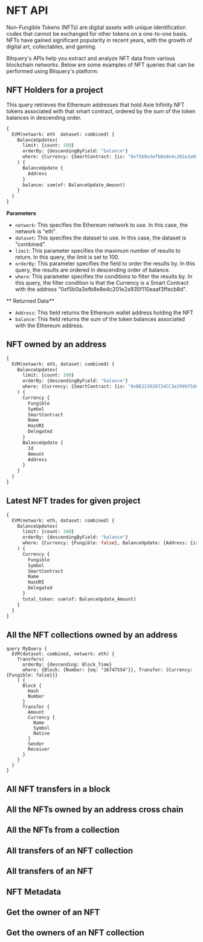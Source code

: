 # NFT API

Non-Fungible Tokens (NFTs) are digital assets with unique identification codes that cannot be exchanged for other tokens on a one-to-one basis. NFTs have gained significant popularity in recent years, with the growth of digital art, collectables, and gaming.

Bitquery's  APIs help you extract and analyze NFT data from various blockchain networks. Below are some examples of NFT queries that can be performed using Bitquery's platform:

## NFT Holders for a project

This query retrieves the Ethereum addresses that hold Axie Infinity NFT tokens associated with that smart contract, ordered by the sum of the token balances in descending order.

```graphql 
{
  EVM(network: eth  dataset: combined) {
    BalanceUpdates(
      limit: {count: 100}
      orderBy: {descendingByField: "balance"}
      where: {Currency: {SmartContract: {is: "0xf5b0a3efb8e8e4c201e2a935f110eaaf3ffecb8d"}}}
    ) {
      BalanceUpdate {
        Address
      }
      balance: sum(of: BalanceUpdate_Amount)
    }
  }
}

```

**Parameters**

-   `network`: This specifies the Ethereum network to use. In this case, the network is "eth".
-   `dataset`: This specifies the dataset to use. In this case, the dataset is "combined".
-   `limit`: This parameter specifies the maximum number of results to return. In this query, the limit is set to 100.
-   `orderBy`: This parameter specifies the field to order the results by. In this query, the results are ordered in descending order of balance.
-   `where`: This parameter specifies the conditions to filter the results by. In this query, the filter condition is that the Currency is a Smart Contract with the address "0xf5b0a3efb8e8e4c201e2a935f110eaaf3ffecb8d".

** Returned Data**

-   `Address`: This field returns the Ethereum wallet address holding the NFT
-   `balance`: This field returns the sum of the token balances associated with the Ethereum address.

## NFT owned by an address

```graphql
{
  EVM(network: eth, dataset: combined) {
    BalanceUpdates(
      limit: {count: 100}
      orderBy: {descendingByField: "balance"}
      where: {Currency: {SmartContract: {is: "0xBE223020724CC3e2999f5dCeDA3120484FdBfef7"}}, BalanceUpdate: {Address: {is: "0xb92505a3364B7C7E333c05B44cE1E55377fC43cA"}, Amount: {gt: "0"}}}
    ) {
      Currency {
        Fungible
        Symbol
        SmartContract
        Name
        HasURI
        Delegated
      }
      BalanceUpdate {
        Id
        Amount
        Address
      }
    }
  }
}

```


## Latest NFT trades for given project

```graphql
{
  EVM(network: eth, dataset: combined) {
    BalanceUpdates(
      limit: {count: 100}
      orderBy: {descendingByField: "balance"}
      where: {Currency: {Fungible: false}, BalanceUpdate: {Address: {is: "0xb92505a3364b7c7e333c05b44ce1e55377fc43ca"}, Amount: {gt: "0"}}}
    ) {
      Currency {
        Fungible
        Symbol
        SmartContract
        Name
        HasURI
        Delegated
      }
      total_token: sum(of: BalanceUpdate_Amount)
    }
  }
}

```


## All the NFT collections owned by an address

```
query MyQuery {
  EVM(dataset: combined, network: eth) {
    Transfers(
      orderBy: {descending: Block_Time}
      where: {Block: {Number: {eq: "16747554"}}, Transfer: {Currency: {Fungible: false}}}
    ) {
      Block {
        Hash
        Number
      }
      Transfer {
        Amount
        Currency {
          Name
          Symbol
          Native
        }
        Sender
        Receiver
      }
    }
  }
}
```

## All NFT transfers in a block

## All the NFTs owned by an address cross chain

## All the NFTs from a collection

## All transfers of an NFT collection


## All transfers of an NFT


## NFT Metadata

## Get the owner of an NFT

## Get the owners of an NFT collection
